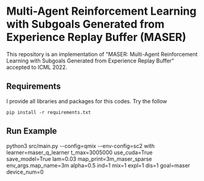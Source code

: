# Multi-Agent Reinforcement Learning with Subgoals Generated from Experience Replay Buffer (MASER)
This repository is an implementation of "MASER: Multi-Agent Reinforcement Learning with Subgoals Generated from Experience Replay Buffer" accepted to ICML 2022.

## Requirements
I provide all libraries and packages for this codes. Try the follow
```
pip install -r requirements.txt
```


## Run Example 

python3 src/main.py --config=qmix --env-config=sc2 with learner=maser_q_learner t_max=3005000 use_cuda=True save_model=True lam=0.03 map_print=3m_maser_sparse env_args.map_name=3m alpha=0.5 ind=1 mix=1 expl=1 dis=1 goal=maser device_num=0
